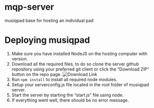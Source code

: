 # mqp-server
musiqpad base for hosting an individual pad

# Deploying musiqpad
1. Make sure you have installed NodeJS on the hosting computer with version.
2. Download all the required files, to do so clone the server github repository using your preferred git client or click the "Download ZIP" button on the repo page. ![Download Link](http://i.imgur.com/QFImdTS.png)
3. Run `npm install` to install all required node modules.
4. Setup your serverconfig.js file located in the root folder of musiqpad server.
5. Start the server by starting the “start.js” file using node.
6. If everything went well, there should be no error message.
